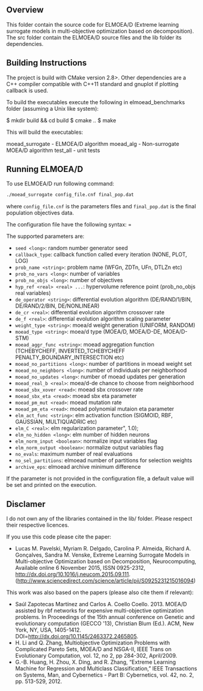 
Overview
--------

This folder contain the source code for ELMOEA/D (Extreme learning surrogate models in multi-objective optimization based on decomposition). The src folder contain the ELMOEA/D source files and the lib folder its dependencies.

Building Instructions
---------------------

The project is build with CMake version 2.8>. Other dependencies are a C++ compiler compatible with C++11 standard and gnuplot if plotting callback is used.

To build the executables execute the following in elmoead_benchmarks folder (assuming a Unix like system):

$ mkdir build && cd build
$ cmake ..
$ make

This will build the executables:

moead_surrogate - ELMOEA/D algorithm
moead_alg - Non-surrogate MOEA/D algorithm
test_all - unit tests

Running ELMOEA/D
----------------

To use ELMOEA/D run following command:

```sh
./moead_surrogate config_file.cnf final_pop.dat
```

where `config_file.cnf` is the parameters files and `final_pop.dat` is the final population objectives data.

The configuration file have the following syntax:
<parameter name> = <value>

The supported parameters are:
- `seed <long>`: random number generator seed
- `callback_type`: callback function called every iteration (NONE, PLOT, LOG)
- `prob_name <string>`: problem name (WFGn, ZDTn, UFn, DTLZn etc)
- `prob_no_vars <long>`: number of variables
- `prob_no_objs <long>`: number of objectives
- `hyp_ref <real> <real> ...`: hypervolume reference point (prob_no_objs real variables)
- `de_operator <string>`: differential evolution algorithm (DE/RAND/1/BIN, DE/RAND/2/BIN, DE/NONLINEAR)
- `de_cr <real>`: differential evolution algorithm crossover rate
- `de_f <real>`: differential evolution algorithm scaling parameter
- `weight_type <string>`: moea/d weight generation (UNIFORM, RANDOM)
- `moead_type <string>`: moea/d type (MOEA/D, MOEA/D-DE, MOEA/D-STM)
- `moead_aggr_func <string>`: moead aggregation function (TCHEBYCHEFF, INVERTED_TCHEBYCHEFF PENALTY_BOUNDARY_INTERSECTION etc)
- `moead_no_partitions <long>`: number of partitions in moead weight set
- `moead_no_neighbors <long>`: number of individuals per neighborhood
- `moead_no_updates <long>`: number of moead updates per generation
- `moead_real_b <real>`: moea/d-de chance to choose from neighborhood
- `moead_sbx_xover <read>`: moead sbx crossover rate
- `moead_sbx_eta <read>`: moead sbx eta parameter
- `moead_pm_mut <read>`: moead mutation rate
- `moead_pm_eta <read>`: moead polynomial mutaion eta parameter
- `elm_act_func <string>`: elm activation function (SIGMOID, RBF, GAUSSIAN, MULTIQUADRIC etc)
- `elm_C <real>`: elm regularization parameter", 1.0);
- `elm_no_hidden <long>`: elm number of hidden neurons
- `elm_norm_input <boolean>`: normalize input variables flag
- `elm_norm_output <boolean>`: normalize output variables flag
- `no_evals`: maximum number of real evaluations
- `no_sel_partitions`: elmoead number of partitions for selection weights
- `archive_eps`: elmoead archive minimum difference

If the parameter is not provided in the configuration file, a default value will be set and printed on the execution.

Disclamer
---------

I do not own any of the libraries contained in the lib/ folder. Please respect their respective licences.

If you use this code please cite the paper:

- Lucas M. Pavelski, Myriam R. Delgado, Carolina P. Almeida, Richard A. Gonçalves, Sandra M. Venske, Extreme Learning Surrogate Models in Multi-objective Optimization based on Decomposition, Neurocomputing, Available online 6 November 2015, ISSN 0925-2312, http://dx.doi.org/10.1016/j.neucom.2015.09.111.
(http://www.sciencedirect.com/science/article/pii/S0925231215016094)

This work was also based on the papers (please also cite them if relevant):

- Saúl Zapotecas Martínez and Carlos A. Coello Coello. 2013. MOEA/D assisted by rbf networks for expensive multi-objective optimization problems. In Proceedings of the 15th annual conference on Genetic and evolutionary computation (GECCO '13), Christian Blum (Ed.). ACM, New York, NY, USA, 1405-1412. DOI=http://dx.doi.org/10.1145/2463372.2465805.
- H. Li and Q. Zhang,  Multiobjective Optimization Problems with Complicated Pareto Sets,  MOEA/D and NSGA-II, IEEE Trans on Evolutionary Computation, vol. 12,  no 2,  pp 284-302, April/2009.
- G.-B. Huang, H. Zhou, X. Ding, and R. Zhang, “Extreme Learning Machine for Regression and Multiclass Classification,” IEEE Transactions on Systems, Man, and Cybernetics - Part B: Cybernetics,  vol. 42, no. 2, pp. 513-529, 2012.

